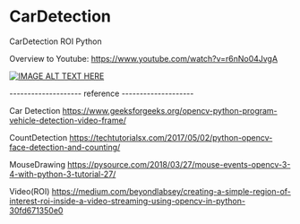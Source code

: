 # CarDetection
CarDetection ROI Python

Overview to Youtube: https://www.youtube.com/watch?v=r6nNo04JvgA

[![IMAGE ALT TEXT HERE](https://img.youtube.com/vi/r6nNo04JvgA/0.jpg)](https://www.youtube.com/watch?v=r6nNo04JvgA)

-------------------- reference --------------------

Car Detection  https://www.geeksforgeeks.org/opencv-python-program-vehicle-detection-video-frame/

CountDetection   https://techtutorialsx.com/2017/05/02/python-opencv-face-detection-and-counting/

MouseDrawing https://pysource.com/2018/03/27/mouse-events-opencv-3-4-with-python-3-tutorial-27/

Video(ROI) https://medium.com/beyondlabsey/creating-a-simple-region-of-interest-roi-inside-a-video-streaming-using-opencv-in-python-30fd671350e0
